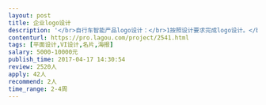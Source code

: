 ```yaml
---                
layout: post       
title: 企业logo设计           
description: '</br>自行车智能产品logo设计：</br>1按照设计要求完成logo设计。</br>2设计后，需要应用到网站，以及相关产品上。</br>3需要迎合北美市场</br>4以图形为主要元素。简单即可</br>5凸显设计创意。不可以使用自行车图形。</br>'     
contenturl: https://pro.lagou.com/project/2541.html      
tags: [平面设计,VI设计,名片,海报]            
salary: 5000-10000元          
publish_time: 2017-04-17 14:30:54         
review: 2520人                   
apply: 42人                   
recommend: 2人                   
time_range: 2-4周              
---                 
```

